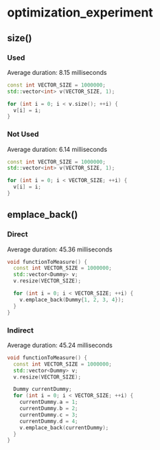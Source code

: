 # optimization_experiment

## size()

### Used

Average duration: 8.15 milliseconds

```c++
const int VECTOR_SIZE = 1000000;
std::vector<int> v(VECTOR_SIZE, 1);

for (int i = 0; i < v.size(); ++i) {
  v[i] = i;
}
```

### Not Used

Average duration: 6.14 milliseconds

```c++
const int VECTOR_SIZE = 1000000;
std::vector<int> v(VECTOR_SIZE, 1);

for (int i = 0; i < VECTOR_SIZE; ++i) {
  v[i] = i;
}
```

## emplace_back()

### Direct

Average duration: 45.36 milliseconds

```c++
void functionToMeasure() {
  const int VECTOR_SIZE = 1000000;
  std::vector<Dummy> v;
  v.resize(VECTOR_SIZE);

  for (int i = 0; i < VECTOR_SIZE; ++i) {
    v.emplace_back(Dummy{1, 2, 3, 4});
  }
}
```

### Indirect

Average duration: 45.24 milliseconds

```c++
void functionToMeasure() {
  const int VECTOR_SIZE = 1000000;
  std::vector<Dummy> v;
  v.resize(VECTOR_SIZE);

  Dummy currentDummy;
  for (int i = 0; i < VECTOR_SIZE; ++i) {
    currentDummy.a = 1;
    currentDummy.b = 2;
    currentDummy.c = 3;
    currentDummy.d = 4;
    v.emplace_back(currentDummy);
  }
}
```

